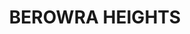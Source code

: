 ---
lastmod: '2025-04-06T06:05:20+00:00'
latitude: -33.561858
layout: suburb
longitude: 151.168984
postcode: '2082'
state: NSW
title: BEROWRA HEIGHTS
url: /nsw/berowra-heights/
---